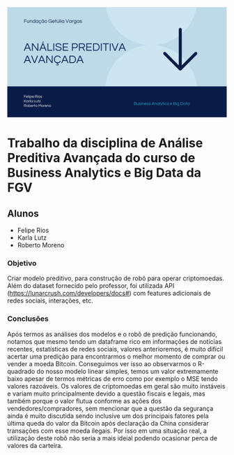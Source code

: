 <img src="https://github.com/KarlaLutz/cripto/blob/main/An%C3%A1lise%20Preditiva%20Avan%C3%A7ada.pdf">

# Trabalho da disciplina de Análise Preditiva Avançada do curso de Business Analytics e Big Data da FGV

## Alunos
- Felipe Rios
- Karla Lutz
- Roberto Moreno

### Objetivo

Criar modelo preditivo, para construção de robô para operar criptomoedas. Além do dataset fornecido pelo professor, foi utilizada API (https://lunarcrush.com/developers/docs#) com features adicionais de redes sociais, interações, etc.


### Conclusões

Após termos as análises dos modelos e o robô de predição funcionando, notamos que mesmo tendo um dataframe rico em informações de notícias recentes, estatísticas de redes sociais, valores anterioremos, é muito difícil acertar uma predição para encontrarmos o melhor momento de comprar ou vender a moeda Bitcoin. Conseguimos ver isso ao observarmos o R-quadrado do nosso modelo linear simples, temos um valor extremamente baixo apesar de termos métricas de erro como por exemplo o MSE tendo valores razoáveis.
Os valores de criptomoedas em geral são muito instáveis e variam muito principalmente devido a questão fiscais e legais, mas também porque o valor flutua conforme as ações dos vendedores/compradores, sem mencionar que a questão da segurança ainda é muito discutida sendo inclusive um dos principais fatores pela última queda do valor da Bitcoin após declaração da China considerar transações com esse moeda ilegais.
Por isso em uma situação real, a utilização deste robô não seria a mais ideial podendo ocasionar perca de valores da carteira.
